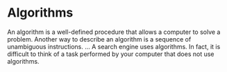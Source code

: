 # Algorithms
An algorithm is a well-defined procedure that allows a computer to solve a problem. Another way to describe an algorithm is a sequence of unambiguous instructions. ... A search engine uses algorithms. In fact, it is difficult to think of a task performed by your computer that does not use algorithms.
